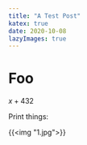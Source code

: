 ```yaml
---
title: "A Test Post"
katex: true
date: 2020-10-08
lazyImages: true
---
```


# Foo

$x + 432$

Print things:

{{<img "1.jpg">}}
